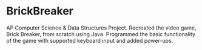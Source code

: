 # BrickBreaker
AP Computer Science & Data Structures Project. Recreated the video game, Brick Breaker, from scratch using Java. Programmed the basic functionality of the game with supported keyboard input and added power-ups.

